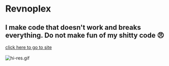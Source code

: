 <!DOCTYPE html>
<html lang="en">
<head>
<link rel="stylesheet" type="text/css" href="/css/main.css">
</head>
<link rel="stylesheet" type="text/css" media="all" href="/css/main.css" />
<body>

<h1>Revnoplex</h1>

<h2>I make code that doesn't work and breaks everything. Do not make fun of my shitty code 😠</h2>

<p><a href="https://revnoplex.github.io">click here to go to site</a>
<!--<button onclick="document.location='page2.html'">also click here</button>-->
<br>
<br>
<img src="/xtreme-pfp.GIF" alt="hi-res.gif">

</body>
</html>


<!--
**Revnoplex/Revnoplex** is a ✨ _special_ ✨ repository because its `README.md` (this file) appears on your GitHub profile.

Here are some ideas to get you started:

- 🔭 I’m currently working on ...
- 🌱 I’m currently learning ...
- 👯 I’m looking to collaborate on ...
- 🤔 I’m looking for help with ...
- 💬 Ask me about ...
- 📫 How to reach me: ...
- 😄 Pronouns: ...
- ⚡ Fun fact: ...
-->
